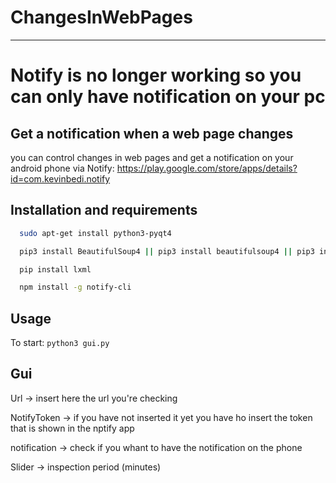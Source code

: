# ChangesInWebPages
---
# Notify is no longer working so you can only have notification on your pc

## Get a notification when a web page changes
you can control changes in web pages and get a notification on your android phone via Notify: https://play.google.com/store/apps/details?id=com.kevinbedi.notify

## Installation and requirements
```bash
  sudo apt-get install python3-pyqt4

  pip3 install BeautifulSoup4 || pip3 install beautifulsoup4 || pip3 install bs4

  pip install lxml

  npm install -g notify-cli
```

## Usage
  To start:
  ```python3 gui.py```
  
## Gui
  
  Url           -> insert here the url you're checking
  
  NotifyToken   -> if you have not inserted it yet you have ho insert the token that is shown in the nptify app
  
  notification  -> check if you whant to have the notification on the phone
  
  Slider        -> inspection period (minutes)
